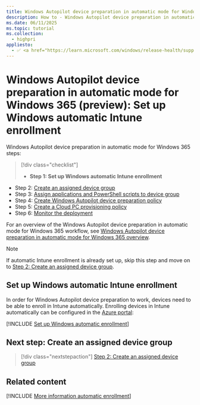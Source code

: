 ```yaml
---
title: Windows Autopilot device preparation in automatic mode for Windows 365 (preview) - Step 1 of 6 - Set up Windows automatic Intune enrollment
description: How to - Windows Autopilot device preparation in automatic mode for Windows 365 (preview) - Step 1 of 6 - Set up Windows automatic Intune enrollment.
ms.date: 06/11/2025
ms.topic: tutorial
ms.collection:
  - highpri
appliesto:
  - ✅ <a href="https://learn.microsoft.com/windows/release-health/supported-versions-windows-client" target="_blank">Windows 11</a>
---
```


# Windows Autopilot device preparation in automatic mode for Windows 365 (preview): Set up Windows automatic Intune enrollment

Windows Autopilot device preparation in automatic mode for Windows 365 steps:

> [!div class="checklist"]
>
> - **Step 1: Set up Windows automatic Intune enrollment**

- Step 2: [Create an assigned device group](automatic-device-group.md)
- Step 3: [Assign applications and PowerShell scripts to device group](automatic-assign-apps-scripts.md)
- Step 4: [Create Windows Autopilot device preparation policy](automatic-autopilot-policy.md)
- Step 5: [Create a Cloud PC provisioning policy](automatic-cloud-pc-provisioning-policy.md)
- Step 6: [Monitor the deployment](automatic-monitor.md)

For an overview of the Windows Autopilot device preparation in automatic mode for Windows 365 workflow, see [Windows Autopilot device preparation in automatic mode for Windows 365 overview](automatic-workflow.md#workflow).

> [!NOTE]
>
> If automatic Intune enrollment is already set up, skip this step and move on to [Step 2: Create an assigned device group](automatic-device-group.md).

## Set up Windows automatic Intune enrollment

In order for Windows Autopilot device preparation to work, devices need to be able to enroll in Intune automatically. Enrolling devices in Intune automatically can be configured in the [Azure portal](https://portal.azure.com):

[!INCLUDE [Set up Windows automatic enrollment](../../../includes/automatic-intune-enrollment.md)]

## Next step: Create an assigned device group

> [!div class="nextstepaction"]
> [Step 2: Create an assigned device group](automatic-device-group.md)

## Related content

[!INCLUDE [More information automatic enrollment](../../../includes/more-info-automatic-enrollment.md)]

